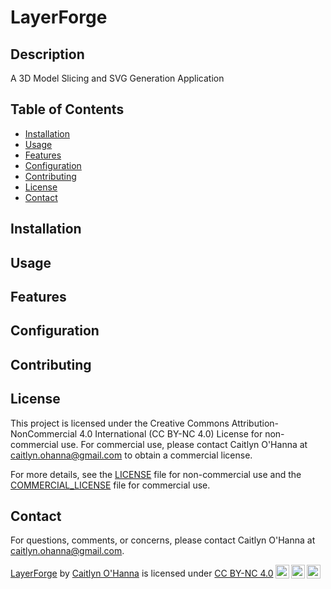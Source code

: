 # LayerForge

## Description

A 3D Model Slicing and SVG Generation Application

## Table of Contents

- [Installation](#installation)
- [Usage](#usage)
- [Features](#features)
- [Configuration](#configuration)
- [Contributing](#contributing)
- [License](#license)
- [Contact](#contact)

<!-- - [Acknowledgements](#acknowledgements) -->

## Installation

## Usage

## Features

## Configuration

## Contributing

## License

This project is licensed under the Creative Commons Attribution-NonCommercial 4.0 International (CC BY-NC 4.0) License
for non-commercial use. For commercial use, please contact Caitlyn O'Hanna at caitlyn.ohanna@gmail.com to
obtain a commercial license.

For more details, see the [LICENSE](LICENSE) file for non-commercial use and
the [COMMERCIAL_LICENSE](COMMERCIAL_LICENSE) file for commercial use.

## Contact

For questions, comments, or concerns, please contact Caitlyn O'Hanna at caitlyn.ohanna@gmail.com.

<p><a property="dct:title" rel="cc:attributionURL" href="https://github.com/ravenoak/layerforge">LayerForge</a> by <a rel="cc:attributionURL dct:creator" property="cc:attributionName" href="https://github.com/ravenoak">Caitlyn O'Hanna</a> is licensed under <a href="https://creativecommons.org/licenses/by-nc/4.0/?ref=chooser-v1" target="_blank" rel="license noopener noreferrer" style="display:inline-block;">CC BY-NC 4.0<img style="height:22px!important;margin-left:3px;vertical-align:text-bottom;" src="https://mirrors.creativecommons.org/presskit/icons/cc.svg?ref=chooser-v1" alt=""><img style="height:22px!important;margin-left:3px;vertical-align:text-bottom;" src="https://mirrors.creativecommons.org/presskit/icons/by.svg?ref=chooser-v1" alt=""><img style="height:22px!important;margin-left:3px;vertical-align:text-bottom;" src="https://mirrors.creativecommons.org/presskit/icons/nc.svg?ref=chooser-v1" alt=""></a></p> 
